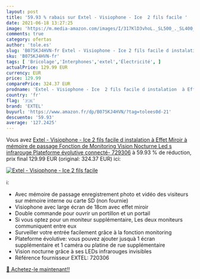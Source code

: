 ```yaml
---
layout: post
title: '59.93 % rabais sur Extel - Visiophone - Ice  2 fils facile '
date: 2021-06-18 13:27:25
image: 'https://m.media-amazon.com/images/I/317KlD3vhoL._SL500_._SL400_.jpg'
comments: true
category: ofertas
author: 'tole.es'
slug: 'B075KJ4HVN-fr Extel - Visiophone - Ice 2 fils facile d instalation à...'
sku: 'B075KJ4HVN-fr'
tags: [ 'Bricolage','Interphones','extel','Électricité', ]
actualPrice: 129.99 EUR
currency: EUR
price: 129.99
comparePrice: 324.37 EUR
prodname: 'Extel - Visiophone - Ice  2 fils facile d instalation  à Effet Miroir  à mémoire de passage  Fonction de Monitoring  Vision Nocturne Led s infrarouge  Plateforme évolutive connecté- 729306'
country: 'fr'
flag: '🇫🇷'
brand: 'EXTEL'
buyurl: 'https://www.amazon.fr/dp/B075KJ4HVN/?tag=tolees0d-21'
descuento: '59.93'
average: '127.2425'
---
```


Vous avez [Extel - Visiophone - Ice  2 fils facile d instalation  à Effet Miroir  à mémoire de passage  Fonction de Monitoring  Vision Nocturne Led s infrarouge  Plateforme évolutive connecté- 729306](https://www.amazon.fr/dp/B075KJ4HVN/?tag=tolees0d-21)  à  59.93 % de réduction, prix final  129.99 EUR (original: 324.37 EUR) ici:

[![Extel - Visiophone - Ice  2 fils facile ](https://m.media-amazon.com/images/I/317KlD3vhoL._SL500_._SL400_.jpg)](https://www.amazon.fr/dp/B075KJ4HVN/?tag=tolees0d-21)

ℹ️:

- Avec mémoire de passage enregistrement photo et vidéo des visiteurs sur mémoire interne ou carte SD (non fournie)
- Visiophone avec large écran de 18cm avec effet miroir
- Double commande pour ouvrir un portillon et un portail
- Si vous optez pour un moniteur supplémentaire, Les deux moniteurs communiquent entre eux
- Surveiller votre entrée facilement grâce à la fonction monitoring
- Plateforme évolutive: vous pouvez ajouter jusquà 1 écran supplémentaire et 1 caméra ou platine de rue supplémentaire
- Vision nocturne grâce à ses LEDs infrarouges invisibles
- Référence fournisseur EXTEL: 720306

[🛒 Achetez-le maintenant!!](https://www.amazon.fr/dp/B075KJ4HVN/?tag=tolees0d-21)
